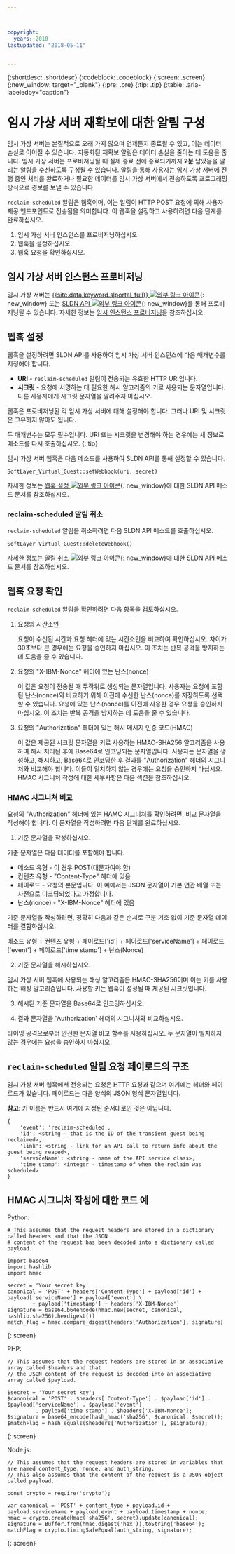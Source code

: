 ```yaml
---



copyright:
  years: 2018
lastupdated: "2018-05-11"


---
```


{:shortdesc: .shortdesc}
{:codeblock: .codeblock}
{:screen: .screen}
{:new_window: target="_blank"}
{:pre: .pre}
{:tip: .tip}
{:table: .aria-labeledby="caption"}

# 임시 가상 서버 재확보에 대한 알림 구성

임시 가상 서버는 본질적으로 오래 가지 않으며 언제든지 종료될 수 있고, 이는 데이터 손실로 이어질 수 있습니다. 자동화된 재확보 알림은 데이터 손실을 줄이는 데 도움을 줍니다. 임시 가상 서버는 프로비저닝될 때 실제 종료 전에 종료되기까지 **2분** 남았음을 알리는 알림을 수신하도록 구성될 수 있습니다. 알림을 통해 사용자는 임시 가상 서버에 진행 중인 처리를 완료하거나 필요한 데이터를 임시 가상 서버에서 전송하도록 프로그래밍 방식으로 경보를 보낼 수 있습니다. 

`reclaim-scheduled` 알림은 웹훅이며, 이는 알림이 HTTP POST 요청에 의해 사용자 제공 엔드포인트로 전송됨을 의미합니다. 이 웹훅을 설정하고 사용하려면 다음 단계를 완료하십시오.

1. 임시 가상 서버 인스턴스를 프로비저닝하십시오.
2. 웹훅을 설정하십시오.
3. 웹훅 요청을 확인하십시오.

## 임시 가상 서버 인스턴스 프로비저닝

임시 가상 서버는 [{{site.data.keyword.slportal_full}} ![외부 링크 아이콘](../icons/launch-glyph.svg "외부 링크 아이콘")](https://control.softlayer.com/){: new_window} 또는 [SLDN API ![외부 링크 아이콘](../icons/launch-glyph.svg "외부 링크 아이콘")](http://sldn.softlayer.com){: new_window}를 통해 프로비저닝될 수 있습니다. 자세한 정보는 [임시 인스턴스 프로비저닝](/docs/vsi/vsi_provision_transient.html)을 참조하십시오.

## 웹훅 설정

웹훅을 설정하려면 SLDN API를 사용하여 임시 가상 서버 인스턴스에 다음 매개변수를 지정해야 합니다.

   * **URI** - `reclaim-scheduled` 알림이 전송되는 유효한 HTTP URI입니다.
   * **시크릿** - 요청에 서명하는 데 필요한 해시 알고리즘의 키로 사용되는 문자열입니다. 다른 사용자에게 시크릿 문자열을 알려주지 마십시오.

웹훅은 프로비저닝된 각 임시 가상 서버에 대해 설정해야 합니다. 그러나 URI 및 시크릿은 고유하지 않아도 됩니다.

두 매개변수는 모두 필수입니다. URI 또는 시크릿을 변경해야 하는 경우에는 새 정보로 메소드를 다시 호출하십시오.
{: tip}

임시 가상 서버 웹훅은 다음 메소드를 사용하여 SLDN API를 통해 설정할 수 있습니다.

  `SoftLayer_Virtual_Guest::setWebhook(uri, secret)`

자세한 정보는 [웹훅 설정 ![외부 링크 아이콘](../icons/launch-glyph.svg "외부 링크 아이콘")](http://sldn.softlayer.com/reference/services/SoftLayer_Virtual_Guest/setTransientWebhook/){: new_window}에 대한 SLDN API 메소드 문서를 참조하십시오.

### reclaim-scheduled 알림 취소

`reclaim-scheduled` 알림을 취소하려면 다음 SLDN API 메소드를 호출하십시오.

  `SoftLayer_Virtual_Guest::deleteWebhook()`

자세한 정보는 [알림 취소 ![외부 링크 아이콘](../icons/launch-glyph.svg "외부 링크 아이콘")](http://sldn.softlayer.com/reference/services/SoftLayer_Virtual_Guest/deleteTransientWebhook/){: new_window}에 대한 SLDN API 메소드 문서를 참조하십시오.

## 웹훅 요청 확인

`reclaim-scheduled` 알림을 확인하려면 다음 항목을 검토하십시오.

1. 요청의 시간소인

   요청이 수신된 시간과 요청 헤더에 있는 시간소인을 비교하여 확인하십시오. 차이가 30초보다 큰 경우에는 요청을 승인하지 마십시오. 이 조치는 반복 공격을 방지하는 데 도움을 줄 수 있습니다.

2. 요청의 "X-IBM-Nonce" 헤더에 있는 난스(nonce)

   이 값은 요청이 전송될 때 무작위로 생성되는 문자열입니다. 사용자는 요청에 포함된 난스(nonce)와 비교하기 위해 이전에 수신한 난스(nonce)를 저장하도록 선택할 수 있습니다. 요청에 있는 난스(nonce)를 이전에 사용한 경우 요청을 승인하지 마십시오. 이 조치는 반복 공격을 방지하는 데 도움을 줄 수 있습니다.

3. 요청의 "Authorization" 헤더에 있는 해시 메시지 인증 코드(HMAC)

   이 값은 제공된 시크릿 문자열을 키로 사용하는 HMAC-SHA256 알고리즘을 사용하여 해시 처리된 후에 Base64로 인코딩되는 문자열입니다. 사용자는 문자열을 생성하고, 해시하고, Base64로 인코딩한 후 결과를 "Authorization" 헤더의 시그니처와 비교해야 합니다. 이들이 일치하지 않는 경우에는 요청을 승인하지 마십시오. HMAC 시그니처 작성에 대한 세부사항은 다음 섹션을 참조하십시오. 

### HMAC 시그니처 비교

요청의 "Authorization" 헤더에 있는 HAMC 시그니처를 확인하려면, 비교 문자열을 작성해야 합니다. 이 문자열을 작성하려면 다음 단계를 완료하십시오.

1. 기준 문자열을 작성하십시오.

  기준 문자열은 다음 데이터를 포함해야 합니다.
  * 메소드 유형 - 이 경우 POST(대문자여야 함)
  * 컨텐츠 유형 - "Content-Type" 헤더에 있음
  * 페이로드 - 요청의 본문입니다. 이 예에서는 JSON 문자열이 기본 연관 배열 또는 사전으로 디코딩되었다고 가정합니다.   
  * 난스(nonce) - "X-IBM-Nonce" 헤더에 있음

  기준 문자열을 작성하려면, 정확히 다음과 같은 순서로 구분 기호 없이 기준 문자열 데이터를 결합하십시오.

  메소드 유형 + 컨텐츠 유형 + 페이로드['id'] + 페이로드['serviceName'] + 페이로드['event'] + 페이로드['time stamp'] + 난스(Nonce)

2. 기준 문자열을 해시하십시오.

  임시 가상 서버 웹훅에 사용되는 해싱 알고리즘은 HMAC-SHA256이며 이는 키를 사용하는 해싱 알고리즘입니다. 사용할 키는 웹훅이 설정될 때 제공된 시크릿입니다.

3. 해시된 기준 문자열을 Base64로 인코딩하십시오.

4. 결과 문자열을 'Authorization' 헤더의 시그니처와 비교하십시오.  

  타이밍 공격으로부터 안전한 문자열 비교 함수를 사용하십시오. 두 문자열이 일치하지 않는 경우에는 요청을 승인하지 마십시오.

## `reclaim-scheduled` 알림 요청 페이로드의 구조

임시 가상 서버 웹훅에서 전송되는 요청은 HTTP 요청과 같으며 여기에는 헤더와 페이로드가 있습니다. 페이로드는 다음 양식의 JSON 형식 문자열입니다.

**참고**: 키 이름은 반드시 여기에 지정된 순서대로인 것은 아닙니다.

	{
		'event': 'reclaim-scheduled',
		'id': <string - that is the ID of the transient guest being reclaimed>,
		'link': <string - link for an API call to return info about the guest being reaped>,
		'serviceName': <string - name of the API service class>,
		'time stamp': <integer - timestamp of when the reclaim was scheduled>
	}


## HMAC 시그니처 작성에 대한 코드 예

Python:

```
# This assumes that the request headers are stored in a dictionary called headers and that the JSON
# content of the request has been decoded into a dictionary called payload.

import base64
import hashlib
import hmac

secret = 'Your secret key'
canonical = 'POST' + headers['Content-Type'] + payload['id'] + payload['serviceName'] + payload['event'] \
	    + payload['timestamp'] + headers['X-IBM-Nonce']
signature = base64.b64encode(hmac.new(secret, canonical, hashlib.sha256).hexdigest())
match_flag = hmac.compare_digest(headers['Authorization'], signature)
```
{: screen}

PHP:

```
// This assumes that the request headers are stored in an associative array called $headers and that
// the JSON content of the request is decoded into an associative array called $payload.

$secret = 'Your secret key';
$canonical = 'POST' . $headers['Content-Type'] . $payload['id'] . $payload['serviceName'] . $payload['event']
	     . payload['time stamp'] . $headers['X-IBM-Nonce'];
$signature = base64_encode(hash_hmac('sha256', $canonical, $secret));
$matchFlag = hash_equals($headers['Authorization'], $signature);
```
{: screen}

Node.js:

```
// This assumes that the request headers are stored in variables that are named content_type, nonce, and auth_string.
// This also assumes that the content of the request is a JSON object called payload.

const crypto = require('crypto');

var canonical = 'POST' + content_type + payload.id + payload.serviceName + payload.event + payload.timestamp + nonce;
hmac = crypto.createHmac('sha256', secret).update(canonical);
signature = Buffer.from(hmac.digest('hex')).toString('base64');
matchFlag = crypto.timingSafeEqual(auth_string, signature);
```
{: screen}
